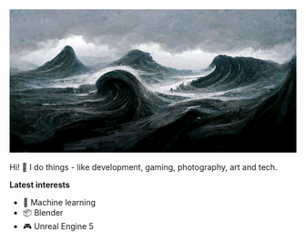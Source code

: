 <img src="https://raw.githubusercontent.com/nightgrey/nightgrey/main/cover.jpg" alt="Waves" />

<!--
<a href="//discordapp.com/users/108888888888888888">![Discord](
https://dcbadge.vercel.app/api/shield/131736536743018496)</a>
-->


Hi! 👋 I do things - like development, gaming, photography, art and tech.

**Latest interests**
- 🤖 Machine learning
- 📦 Blender
- 🎮 Unreal Engine 5

<!--
**Social**

- <a href="https://discordapp.com/users/108888888888888888"><img width=16 height=16 src="https://raw.githubusercontent.com/nightgrey/nightgrey/main/discord.svg" /></a> <a href="https://discordapp.com/users/108888888888888888">grey#0008</a>
- <a rel="me" href="https://greys.place/@grey"><img width=16 height=16 src="https://raw.githubusercontent.com/nightgrey/nightgrey/main/mastodon.svg" /></a> <a rel="me" href="https://greys.place/@grey">grey@greys.place</a>
-->
